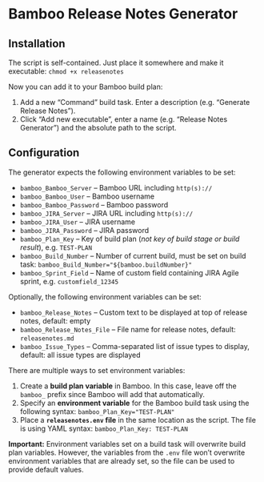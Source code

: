 # Bamboo Release Notes Generator

## Installation

The script is self-contained. Just place it somewhere and make it executable: `chmod +x releasenotes`

Now you can add it to your Bamboo build plan:

1. Add a new “Command” build task. Enter a description (e.g. “Generate Release Notes”).
3. Click “Add new executable”, enter a name (e.g. “Release Notes Generator”) and the absolute path to the script.

## Configuration

The generator expects the following environment variables to be set:

- `bamboo_Bamboo_Server` – Bamboo URL including `http(s)://`
- `bamboo_Bamboo_User` – Bamboo username
- `bamboo_Bamboo_Password` – Bamboo password
- `bamboo_JIRA_Server` – JIRA URL including `http(s)://`
- `bamboo_JIRA_User` – JIRA username
- `bamboo_JIRA_Password` – JIRA password
- `bamboo_Plan_Key` – Key of build plan (*not key of build stage or build result*), e.g. `TEST-PLAN`
- `bamboo_Build_Number` – Number of current build, must be set on build task: `bamboo_Build_Number="${bamboo.buildNumber}"`
- `bamboo_Sprint_Field` – Name of custom field containing JIRA Agile sprint, e.g. `customfield_12345`

Optionally, the following environment variables can be set:

- `bamboo_Release_Notes` – Custom text to be displayed at top of release notes, default: empty
- `bamboo_Release_Notes_File` – File name for release notes, default: `releasenotes.md`
- `bamboo_Issue_Types` – Comma-separated list of issue types to display, default: all issue types are displayed

There are multiple ways to set environment variables:

1. Create a **build plan variable** in Bamboo. In this case, leave off the `bamboo_` prefix since Bamboo will add that automatically.
2. Specify an **environment variable** for the Bamboo build task using the following syntax: `bamboo_Plan_Key="TEST-PLAN"`
3. Place a **`releasenotes.env` file** in the same location as the script. The file is using YAML syntax: `bamboo_Plan_Key: TEST-PLAN`

**Important:** Environment variables set on a build task will overwrite build plan variables. However, the variables from the `.env` file won’t overwrite environment variables that are already set, so the file can be used to provide default values.